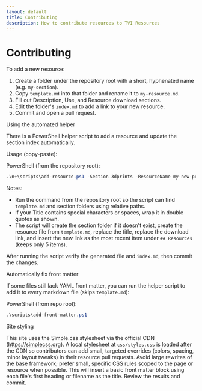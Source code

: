 ```yaml
---
layout: default
title: Contributing
description: How to contribute resources to TVI Resources
---
```


# Contributing

To add a new resource:

1. Create a folder under the repository root with a short, hyphenated name (e.g. `my-section`).
2. Copy `template.md` into that folder and rename it to `my-resource.md`.
3. Fill out Description, Use, and Resource download sections.
4. Edit the folder's `index.md` to add a link to your new resource.
5. Commit and open a pull request.

Using the automated helper

There is a PowerShell helper script to add a resource and update the section index automatically.

Usage (copy-paste):

PowerShell (from the repository root):

```powershell
.\n+\scripts\add-resource.ps1 -Section 3dprints -ResourceName my-new-print -Title "My New Print" -DownloadUrl "https://example.com/my-print.stl"
```

Notes:

- Run the command from the repository root so the script can find `template.md` and section folders using relative paths.
- If your Title contains special characters or spaces, wrap it in double quotes as shown.
- The script will create the section folder if it doesn't exist, create the resource file from `template.md`, replace the title, replace the download link, and insert the new link as the most recent item under `## Resources` (keeps only 5 items).

After running the script verify the generated file and `index.md`, then commit the changes.

Automatically fix front matter

If some files still lack YAML front matter, you can run the helper script to add it to every markdown file (skips `template.md`):

PowerShell (from repo root):

```powershell
.\scripts\add-front-matter.ps1
```

Site styling

This site uses the Simple.css stylesheet via the official CDN (<https://simplecss.org>). A local stylesheet at `css/styles.css` is loaded after the CDN so contributors can add small, targeted overrides (colors, spacing, minor layout tweaks) in their resource pull requests. Avoid large rewrites of the base framework; prefer small, specific CSS rules scoped to the page or resource when possible.
This will insert a basic front matter block using each file's first heading or filename as the title. Review the results and commit.
